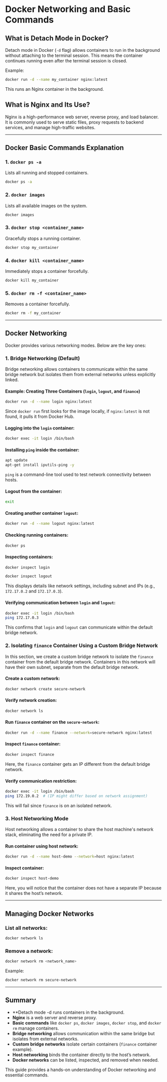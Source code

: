 # Docker Networking and Basic Commands

## What is Detach Mode in Docker?

Detach mode in Docker (`-d` flag) allows containers to run in the background without attaching to the terminal session. This means the container continues running even after the terminal session is closed.

Example:

```sh
docker run -d --name my_container nginx:latest
```

This runs an Nginx container in the background.

## What is Nginx and Its Use?

Nginx is a high-performance web server, reverse proxy, and load balancer. It is commonly used to serve static files, proxy requests to backend services, and manage high-traffic websites.

---

## Docker Basic Commands Explanation

### 1. `docker ps -a`

Lists all running and stopped containers.

```sh
docker ps -a
```

### 2. `docker images`

Lists all available images on the system.

```sh
docker images
```

### 3. `docker stop <container_name>`

Gracefully stops a running container.

```sh
docker stop my_container
```

### 4. `docker kill <container_name>`

Immediately stops a container forcefully.

```sh
docker kill my_container
```

### 5. `docker rm -f <container_name>`

Removes a container forcefully.

```sh
docker rm -f my_container
```

---

## Docker Networking

Docker provides various networking modes. Below are the key ones:

### 1. Bridge Networking (Default)

Bridge networking allows containers to communicate within the same bridge network but isolates them from external networks unless explicitly linked.

#### Example: Creating Three Containers (`login`, `logout`, and `finance`)

```sh
docker run -d --name login nginx:latest
```

Since `docker run` first looks for the image locally, if `nginx:latest` is not found, it pulls it from Docker Hub.

#### Logging into the `login` container:

```sh
docker exec -it login /bin/bash
```

#### Installing `ping` inside the container:

```sh
apt update
apt-get install iputils-ping -y
```

`ping` is a command-line tool used to test network connectivity between hosts.

#### Logout from the container:

```sh
exit
```

#### Creating another container `logout`:

```sh
docker run -d --name logout nginx:latest
```

#### Checking running containers:

```sh
docker ps
```

#### Inspecting containers:

```sh
docker inspect login
```

```sh
docker inspect logout
```

This displays details like network settings, including subnet and IPs (e.g., `172.17.0.2` and `172.17.0.3`).

#### Verifying communication between `login` and `logout`:

```sh
docker exec -it login /bin/bash
ping 172.17.0.3
```

This confirms that `login` and `logout` can communicate within the default bridge network.

### 2. Isolating `finance` Container Using a Custom Bridge Network

In this section, we create a custom bridge network to isolate the `finance` container from the default bridge network. Containers in this network will have their own subnet, separate from the default bridge network.

#### Create a custom network:

```sh
docker network create secure-network
```

#### Verify network creation:

```sh
docker network ls
```

#### Run `finance` container on the `secure-network`:

```sh
docker run -d --name finance --network=secure-network nginx:latest
```

#### Inspect `finance` container:

```sh
docker inspect finance
```

Here, the `finance` container gets an IP different from the default bridge network.

#### Verify communication restriction:

```sh
docker exec -it login /bin/bash
ping 172.19.0.2  # (IP might differ based on network assignment)
```

This will fail since `finance` is on an isolated network.

### 3. Host Networking Mode

Host networking allows a container to share the host machine's network stack, eliminating the need for a private IP.

#### Run container using host network:

```sh
docker run -d --name host-demo --network=host nginx:latest
```

#### Inspect container:

```sh
docker inspect host-demo
```

Here, you will notice that the container does not have a separate IP because it shares the host’s network.

---

## Managing Docker Networks

### List all networks:

```sh
docker network ls
```

### Remove a network:

```sh
docker network rm <network_name>
```

Example:

```sh
docker network rm secure-network
```

---

## Summary

- **Detach mode -d runs containers in the background.
- **Nginx** is a web server and reverse proxy.
- **Basic commands** like `docker ps`, `docker images`, `docker stop`, and `docker rm` manage containers.
- **Bridge networking** allows communication within the same bridge but isolates from external networks.
- **Custom bridge networks** isolate certain containers (`finance` container example).
- **Host networking** binds the container directly to the host’s network.
- **Docker networks** can be listed, inspected, and removed when needed.

This guide provides a hands-on understanding of Docker networking and essential commands.

